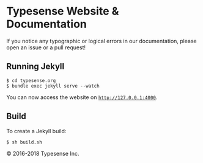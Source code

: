# Typesense Website &amp; Documentation

If you notice any typographic or logical errors in our documentation, please open an issue or a pull request!

## Running Jekyll

```
$ cd typesense.org
$ bundle exec jekyll serve --watch
```

You can now access the website on [`http://127.0.0.1:4000`](http://127.0.0.1:4000).

## Build

To create a Jekyll build:

```
$ sh build.sh
```

&copy; 2016-2018 Typesense Inc.